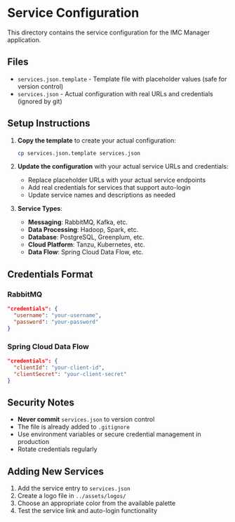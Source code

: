 # Service Configuration

This directory contains the service configuration for the IMC Manager application.

## Files

- `services.json.template` - Template file with placeholder values (safe for version control)
- `services.json` - Actual configuration with real URLs and credentials (ignored by git)

## Setup Instructions

1. **Copy the template** to create your actual configuration:
   ```bash
   cp services.json.template services.json
   ```

2. **Update the configuration** with your actual service URLs and credentials:
   - Replace placeholder URLs with your actual service endpoints
   - Add real credentials for services that support auto-login
   - Update service names and descriptions as needed

3. **Service Types**:
   - **Messaging**: RabbitMQ, Kafka, etc.
   - **Data Processing**: Hadoop, Spark, etc.
   - **Database**: PostgreSQL, Greenplum, etc.
   - **Cloud Platform**: Tanzu, Kubernetes, etc.
   - **Data Flow**: Spring Cloud Data Flow, etc.

## Credentials Format

### RabbitMQ
```json
"credentials": {
  "username": "your-username",
  "password": "your-password"
}
```

### Spring Cloud Data Flow
```json
"credentials": {
  "clientId": "your-client-id",
  "clientSecret": "your-client-secret"
}
```

## Security Notes

- **Never commit** `services.json` to version control
- The file is already added to `.gitignore`
- Use environment variables or secure credential management in production
- Rotate credentials regularly

## Adding New Services

1. Add the service entry to `services.json`
2. Create a logo file in `../assets/logos/`
3. Choose an appropriate color from the available palette
4. Test the service link and auto-login functionality
